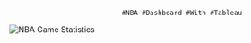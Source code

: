                                 #NBA #Dashboard #With #Tableau
![NBA Game Statistics](https://github.com/user-attachments/assets/4665aa07-f7bb-4bdb-a5f9-e4a6eb755b35)
